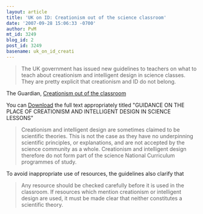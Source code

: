 ```yaml
---
layout: article
title: 'UK on ID: Creationism out of the science classroom'
date: '2007-09-28 15:06:33 -0700'
author: PvM
mt_id: 3249
blog_id: 2
post_id: 3249
basename: uk_on_id_creati
---
```

> The UK government has issued new guidelines to teachers on what to teach about creationism and intelligent design in science classes. They are pretty explicit that creationism and ID do not belong.

The Guardian, [Creationism out of the classroom](http://blogs.guardian.co.uk/science/2007/09/creationism_in_the_classroom.html)

You can [Download](http://www.teachernet.gov.uk/docbank/index.cfm?id=11890) the full text appropriately titled "GUIDANCE ON THE PLACE OF CREATIONISM AND INTELLIGENT DESIGN IN SCIENCE LESSONS"

> Creationism and intelligent design are sometimes claimed to be scientific theories.  This is not the case as they have no underpinning scientific principles, or explanations, and are not accepted by the science community as a whole.  Creationism and intelligent design therefore do not form part of the science National Curriculum programmes of study.  

To avoid inappropriate use of resources, the guidelines also clarify that

> Any resource should be checked carefully before it is used in the classroom.  If resources which mention creationism or intelligent design are used, it must be made clear that neither constitutes a scientific theory.
